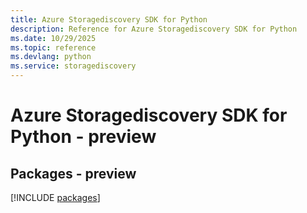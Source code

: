```yaml
---
title: Azure Storagediscovery SDK for Python
description: Reference for Azure Storagediscovery SDK for Python
ms.date: 10/29/2025
ms.topic: reference
ms.devlang: python
ms.service: storagediscovery
---
```

# Azure Storagediscovery SDK for Python - preview
## Packages - preview
[!INCLUDE [packages](storagediscovery-index.md)]